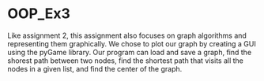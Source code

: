 # OOP_Ex3
Like assignment 2, this assignment also focuses on graph algorithms and representing them graphically. 
We chose to plot our graph by creating a GUI using the pyGame library.
Our program can load and save a graph, find the shorest path between two nodes, find the shortest path that visits all the nodes in a given list, and find the center of the graph. 

